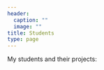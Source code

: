 ```yaml
---
header:
  caption: ""
  image: ""
title: Students
type: page
---
```


My students and their projects:
